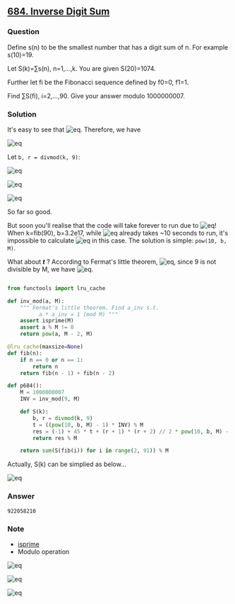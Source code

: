 ## **[684. Inverse Digit Sum](https://projecteuler.net/problem=684)**

### Question
Define s(n) to be the smallest number that has a digit sum of n. For example s(10)=19.

Let S(k)=∑s(n), n=1,...,k. You are given S(20)=1074.

Further let fi be the Fibonacci sequence defined by f0=0, f1=1.

Find ∑S(fi), i=2,...,90. Give your answer modulo 1000000007.


### Solution

It's easy to see that ![eq](https://latex.codecogs.com/gif.latex?s(n)=9+10{\cdot}s(n-9)=10^{n//9}\cdot(n%9+1)-1). Therefore, we have

![eq](https://latex.codecogs.com/gif.latex?S(k)=\sum_{n=1}^ks(n)=\sum_{n=1}^k10^{n//9}\cdot(n%9)+\sum_{n=1}^k10^{n//9}-k)

Let `b, r = divmod(k, 9)`: 

![eq](https://latex.codecogs.com/gif.latex?\sum_{n=1}^k10^{n//9}=-1+9\cdot\sum_{j=0}^{b-1}10^j+(r+1){\cdot}10^b)

![eq](https://latex.codecogs.com/gif.latex?\sum_{n=1}^k10^{n//9}\cdot(n%9)=36\cdot\sum_{j=0}^{b-1}10^j+\frac{r\cdot(r+1)}{2}10^b)

![eq](https://latex.codecogs.com/gif.latex?t:=\sum_{j=0}^{b-1}10^j=\frac{10^b-1}{9})

So far so good. 

But soon you'll realise that the code will take forever to run due to ![eq](https://latex.codecogs.com/gif.latex?10^b)! 
When k=fib(90), b=3.2e17, while ![eq](https://latex.codecogs.com/gif.latex?10^{1e7}) already takes ~10 seconds to run, it's impossible
to calculate ![eq](https://latex.codecogs.com/gif.latex?10^b) in this case. The solution is simple: `pow(10, b, M)`. 

What about ***t*** ? According to Fermat's little theorem, ![eq](https://latex.codecogs.com/gif.latex?9^M\equiv9(\text{mod}M)), since 9 is not divisible by M, 
we have ![eq](https://latex.codecogs.com/gif.latex?9{\cdot}9^{M-2}\equiv1(\text{mod}M)).

```python

from functools import lru_cache

def inv_mod(a, M):
    """ Fermat's little theorem. Find a_inv s.t.
          a * a_inv = 1 (mod M) """
    assert isprime(M)
    assert a % M != 0
    return pow(a, M - 2, M)

@lru_cache(maxsize=None)
def fib(n):
    if n == 0 or n == 1:
        return n
    return fib(n - 1) + fib(n - 2)

def p684():
    M = 1000000007
    INV = inv_mod(9, M)

    def S(k):
        b, r = divmod(k, 9)
        t = ((pow(10, b, M) - 1) * INV) % M
        res = (-1) + 45 * t + (r + 1) * (r + 2) // 2 * pow(10, b, M) - k
        return res % M

    return sum(S(fib(i)) for i in range(2, 91)) % M
```

Actually, S(k) can be simplied as below...

![eq](https://latex.codecogs.com/gif.latex?S(k)=(5+\frac{(r+1)(r+2)}{2}){\cdot}10^b-6-k) 

### Answer 
`922058210`

### Note
- [isprime](./7.%2010001st%20prime.md)
- Modulo operation

![eq](https://latex.codecogs.com/gif.latex?(a+b)%M=[(a%M)+(b%M)]%M)

![eq](https://latex.codecogs.com/gif.latex?(a{\cdot}b)%M=[(a%M)\cdot(b%M)]%M)

![eq](https://latex.codecogs.com/gif.latex?\frac{a}{b}%M=[(a%M)(b^{-1}%M)]%M,\text{gcd}(b,M)=1)
